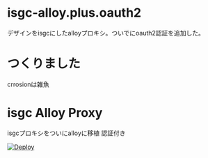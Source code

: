 # isgc-alloy.plus.oauth2
デザインをisgcにしたalloyプロキシ。ついでにoauth2認証を追加した。
# つくりました
crrosionは雑魚

# isgc Alloy Proxy
isgcプロキシをついにalloyに移植
認証付き

[![Deploy](https://www.herokucdn.com/deploy/button.svg)](https://heroku.com/deploy?template=https://github.com/herokuhabataku/isgc-alloy.plus.oauth2/tree/main)
